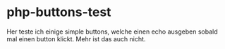 # php-buttons-test
Her teste ich einige simple buttons, welche einen echo ausgeben sobald mal einen button klickt.
Mehr ist das auch nicht.
